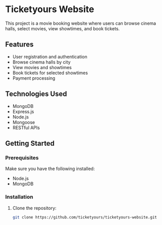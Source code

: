# Ticketyours Website

This project is a movie booking website where users can browse cinema halls, select movies, view showtimes, and book tickets.

## Features

- User registration and authentication
- Browse cinema halls by city
- View movies and showtimes
- Book tickets for selected showtimes
- Payment processing

## Technologies Used

- MongoDB
- Express.js
- Node.js
- Mongoose
- RESTful APIs

## Getting Started

### Prerequisites

Make sure you have the following installed:

- Node.js
- MongoDB

### Installation

1. Clone the repository:
   ```bash
   git clone https://github.com/ticketyours/ticketyours-website.git
  

